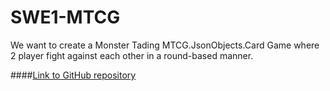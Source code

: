 # SWE1-MTCG

We want to create a Monster Tading MTCG.JsonObjects.Card Game where 2 player fight against each other in a round-based manner.

####[Link to GitHub repository](https://github.com/BlizzardLizzard/SWE1-MTCG)